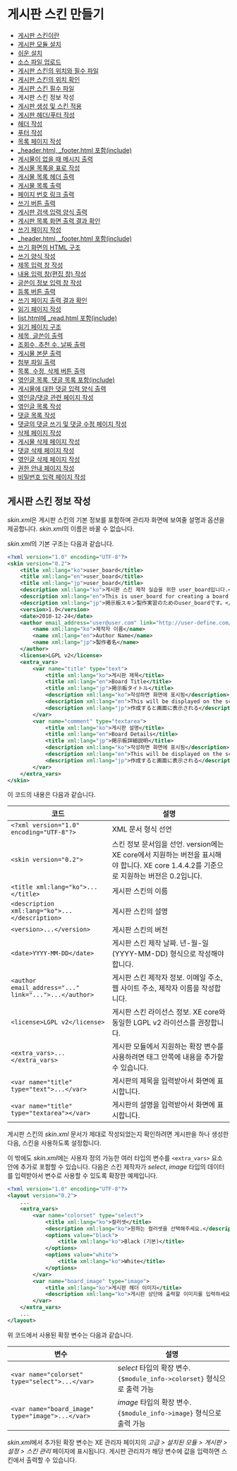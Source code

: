 # 게시판 스킨 만들기

- [게시판 스킨이란](../01_about_board_skin)
- [게시판 모듈 설치](../02_install_board_module)
 - [쉬운 설치](../02_install_board_module/autoinstall)
 - [소스 파일 업로드](../02_install_board_module/upload_sources)
- [게시판 스킨의 위치와 필수 파일](../03_board_skin_structure)
 - [게시판 스킨의 위치 확인](../03_board_skin_structure/confirm_directory)
 - [게시판 스킨 필수 파일](../03_board_skin_structure/required_files)
- 게시판 스킨 정보 작성
- [게시판 생성 및 스킨 적용](../05_make_board_n_apply_skin)
- [게시판 헤더/푸터 작성](../06_write_header_n_footer)
 - [헤더 작성](../06_write_header_n_footer/write_header)
 - [푸터 작성](../06_write_header_n_footer/write_footer)
- [목록 페이지 작성](../07_write_list_page)
 - [_header.html, _footer.html 포함(include)](../07_write_list_page/include_header_n_footer)
 - [게시물이 없을 때 메시지 출력](../07_write_list_page/show_message_when_no_document)
 - [게시물 목록을 표로 작성](../07_write_list_page/listing_documents)
 - [게시물 목록 헤더 출력](../07_write_list_page/print_list_header)
 - [게시물 목록 출력](../07_write_list_page/print_list)
 - [페이지 번호 링크 출력](../07_write_list_page/print_page_no)
 - [쓰기 버튼 출력](../07_write_list_page/print_write_btn)
 - [게시판 검색 입력 양식 출력](../07_write_list_page/print_search_form)
 - [게시판 목록 화면 출력 결과 확인](../07_write_list_page/confirm_print_list)
- [쓰기 페이지 작성](../08_write_writing_page)
 - [_header.html, _footer.html 포함(include)](../08_write_writing_page/include_header_n_footer)
 - [쓰기 화면의 HTML 구조](../08_write_writing_page/html_structure_write_form)
 - [쓰기 양식 작성](../08_write_writing_page/write_writing_form)
 - [제목 입력 창 작성](../08_write_writing_page/write_title_form)
 - [내용 입력 창(편집 창) 작성](../08_write_writing_page/write_input_form)
 - [글쓴이 정보 입력 창 작성](../08_write_writing_page/write_author_form)
 - [등록 버튼 출력](../08_write_writing_page/print_write_btn)
 - [쓰기 페이지 출력 결과 확인](../08_write_writing_page/confirm_write_form)
- [읽기 페이지 작성](../09_write_reading_page)
 - [list.html에 _read.html 포함(include)](../09_write_reading_page/include_header_n_footer)
 - [읽기 페이지 구조](../09_write_reading_page/structure_read_form)
 - [제목, 글쓴이 출력](../09_write_reading_page/print_title_n_author)
 - [조회수, 추천 수, 날짜 출력](../09_write_reading_page/print_num_list)
 - [게시물 본문 출력](../09_write_reading_page/print_content)
 - [첨부 파일 출력](../09_write_reading_page/print_attach_files)
 - [목록, 수정, 삭제 버튼 출력](../09_write_reading_page/print_btns)
 - [엮인글 목록, 댓글 목록 포함(include)](../09_write_reading_page/include_trackback_n_comment_list)
 - [게시물에 대한 댓글 입력 양식 출력](../09_write_reading_page/print_input_comment_form)
- [엮인글/댓글 관련 페이지 작성](../10_write_trackback_n_comment_page)
 - [엮인글 목록 작성](../10_write_trackback_n_comment_page/write_trackback_form)
 - [댓글 목록 작성](../10_write_trackback_n_comment_page/write_comment_form)
 - [댓글의 댓글 쓰기 및 댓글 수정 페이지 작성](../10_write_trackback_n_comment_page/write_recomment_n_edit_form)
- [삭제 페이지 작성](../11_write_deleting_page)
 - [게시물 삭제 페이지 작성](../11_write_deleting_page/write_delete_document_form)
 - [댓글 삭제 페이지 작성](../11_write_deleting_page/write_delete_comment_form)
 - [엮인글 삭제 페이지 작성](../11_write_deleting_page/write_delete_trackback_form)
- [권한 안내 페이지 작성](../12_write_grant_page)
- [비밀번호 입력 페이지 작성](../13_write_password_page)

## 게시판 스킨 정보 작성

*skin.xml*은 게시판 스킨의 기본 정보를 포함하며 관리자 화면에 보여줄 설명과 옵션을 제공합니다. *skin.xml*의 이름은 바꿀 수 없습니다.

*skin.xml*의 기본 구조는 다음과 같습니다.

```xml
<?xml version="1.0" encoding="UTF-8"?>
<skin version="0.2">
    <title xml:lang="ko">user_board</title>
    <title xml:lang="en">user_board</title>
    <title xml:lang="jp">user_board</title>
    <description xml:lang="ko">게시판 스킨 제작 실습을 위한 user_board입니다.</description>
    <description xml:lang="en">This is user_board for creating a board skin.</description>
    <description xml:lang="jp">掲示板スキン製作実習のためのuser_boardです。</description>
    <version>1.0</version>
    <date>2010-12-24</date>
    <author email_address="user@user.com" link="http://user-define.com/">
        <name xml:lang="ko">제작자 이름</name>
        <name xml:lang="en">Author Name</name>
        <name xml:lang="jp">製作者名</name>
    </author>
    <license>LGPL v2</license>
    <extra_vars>
        <var name="title" type="text">
            <title xml:lang="ko">게시판 제목</title>
            <title xml:lang="en">Board Title</title>
            <title xml:lang="jp">掲示板タイトル</title>
			<description xml:lang="ko">작성하면 화면에 표시됨</description>
			<description xml:lang="en">This will be displayed on the screen as you write.</description>
			<description xml:lang="jp">作成すると画面に表示される</description>
        </var>
        <var name="comment" type="textarea">
            <title xml:lang="ko">게시판 설명</title>
            <title xml:lang="en">Board Details</title>
            <title xml:lang="jp">掲示板詳細説明</title>
			<description xml:lang="ko">작성하면 화면에 표시됨</description>
			<description xml:lang="en">This will be displayed on the screen as you write.</description>
			<description xml:lang="jp">作成すると画面に表示される</description>
        </var>
    </extra_vars>
</skin>
```

이 코드의 내용은 다음과 같습니다.

|코드|설명|
|---|---|
|`<?xml version="1.0" encoding="UTF-8"?>`|XML 문서 형식 선언|
|`<skin version="0.2">`|스킨 정보 문서임을 선언. version에는 XE core에서 지원하는 버전을 표시해야 합니다. XE core 1.4.4.2를 기준으로 지원하는 버전은 0.2입니다.|
|`<title xml:lang="ko">...</title>`|게시판 스킨의 이름|
|`<description xml:lang="ko">...</description>`|게시판 스킨의 설명|
|`<version>...</version>`|게시판 스킨의 버전|
|`<date>YYYY-MM-DD</date>`|게시판 스킨 제작 날짜. 년-월-일(YYYY-MM-DD) 형식으로 작성해야 합니다.|
|`<author email_address="..." link="...">...</author>`|게시판 스킨 제작자 정보. 이메일 주소, 웹 사이트 주소, 제작자 이름을 작성합니다.|
|`<license>LGPL v2</license>`|게시판 스킨 라이선스 정보. XE core와 동일한 LGPL v2 라이선스를 권장합니다.|
|`<extra_vars>...</extra_vars>`|게시판 모듈에서 지원하는 확장 변수를 사용하려면 태그 안쪽에 내용을 추가할 수 있습니다.|
|`<var name="title" type="text">...</var>`|게시판의 제목을 입력받아서 화면에 표시합니다.|
|`<var name="title" type="textarea"></var>`|게시판의 설명을 입력받아서 화면에 표시합니다.|

게시판 스킨의 *skin.xml* 문서가 제대로 작성되었는지 확인하려면 게시판을 하나 생성한 다음, 스킨을 사용하도록 설정합니다.

이 밖에도 *skin.xml*에는 사용자 정의 가능한 여러 타입의 변수를 `<extra_vars>` 요소 안에 추가로 포함할 수 있습니다. 다음은 스킨 제작자가 *select*, *image* 타입의 데이터를 입력받아서 변수로 사용할 수 있도록 확장한 예제입니다.

```xml
<?xml version="1.0" encoding="UTF-8"?>
<layout version="0.2">
    ...
    <extra_vars>
        <var name="colorset" type="select">
            <title xml:lang="ko">컬러셋</title>
            <description xml:lang="ko">원하는 컬러셋을 선택해주세요.</description>
            <options value="black">
                <title xml:lang="ko">Black (기본)</title>
            </options>
            <options value="white">
                <title xml:lang="ko">White</title>
            </options>
        </var>
        <var name="board_image" type="image">
            <title xml:lang="ko">게시판 헤더 이미지</title>
            <description xml:lang="ko">게시판 상단에 출력할 이미지를 입력하세요.</description>
        </var>
    </extra_vars>
    ...
</layout>
```

위 코드에서 사용된 확장 변수는 다음과 같습니다.

|변수|설명|
|---|---|
|`<var name="colorset" type="select">...</var>`|*select* 타입의 확장 변수. `{$module_info->colorset}` 형식으로 출력 가능|
|`<var name="board_image" type="image">...</var>`|*image* 타입의 확장 변수. `{$module_info->image}` 형식으로 출력 가능|

*skin.xml*에서 추가된 확장 변수는 XE 관리자 페이지의 *고급 > 설치된 모듈 > 게시판 > 설정 > 스킨 관리* 페이지에 표시됩니다. 게시판 관리자가 해당 변수에 값을 입력하면 스킨에서 출력할 수 있습니다.
